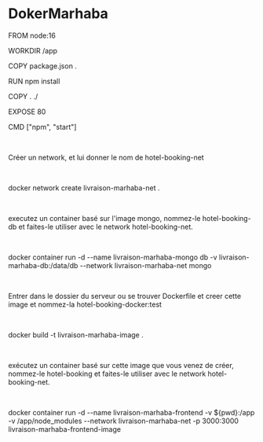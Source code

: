 # DokerMarhaba


FROM node:16

WORKDIR /app

COPY package.json .

RUN npm install

COPY . ./

EXPOSE 80

CMD ["npm", "start"]

​

Créer un network, et lui donner le nom de hotel-booking-net

​

docker network create livraison-marhaba-net .

​

executez un container basé sur l'image mongo, nommez-le hotel-booking-db et faites-le utiliser avec le network hotel-booking-net.

​

docker container run -d --name livraison-marhaba-mongo db -v livraison-marhaba-db:/data/db --network livraison-marhaba-net  mongo

​

Entrer dans le dossier du serveur ou se trouver Dockerfile et creer cette image et nommez-la hotel-booking-docker:test

​

docker build -t livraison-marhaba-image .

​

exécutez un container basé sur cette image que vous venez de créer, nommez-le hotel-booking et faites-le utiliser avec le network hotel-booking-net.

​

docker container run -d --name livraison-marhaba-frontend -v ${pwd}:/app -v /app/node_modules --network livraison-marhaba-net -p 3000:3000 livraison-marhaba-frontend-image
